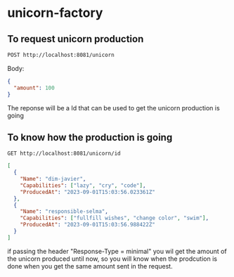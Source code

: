 # unicorn-factory

## To request unicorn production

```bash
POST http://localhost:8081/unicorn
```

Body:

```json
{
  "amount": 100
}
```

The reponse will be a Id that can be used to get the unicorn production is going

## To know how the production is going

```curl
GET http://localhost:8081/unicorn/id
```

```json
[
  {
    "Name": "dim-javier",
    "Capabilities": ["lazy", "cry", "code"],
    "ProducedAt": "2023-09-01T15:03:56.023361Z"
  },
  {
    "Name": "responsible-selma",
    "Capabilities": ["fullfill wishes", "change color", "swim"],
    "ProducedAt": "2023-09-01T15:03:56.988422Z"
  }
]
```

if passing the header "Response-Type = minimal" you wil get the amount of the unicorn produced until now, so you will know when the prodcution is done when you get the same amount sent in the request.
